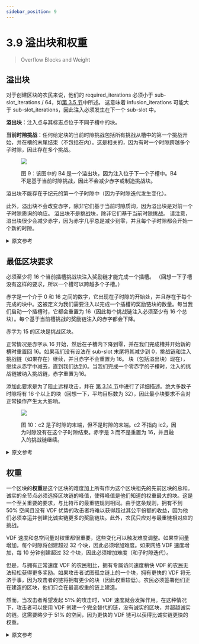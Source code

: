 ```yaml
---
sidebar_position: 9
---
```


# 3.9 溢出块和权重

> Overflow Blocks and Weight

## 溢出块

对于创建区块的农民来说，他们的 required_iterations 必须小于 sub-slot_iterations / 64，如[第 3.5 节](/docs/03consensus/signage_points_and_infusion_points "Section 3.5: Signage Points and Infusion Points")中所述。 这意味着 infusion_iterations 可能大于 sub-slot_iterations，因此注入必须发生在下一个 sub-slot 中。

**溢出块**：注入点与其标志点位于不同子槽中的块。

**当前时隙挑战**：任何给定块的当前时隙挑战包括所有挑战从槽中的第一个挑战开始，并在槽的末尾结束（不包括在内）。这是相关的，因为有时一个时隙跨越多个子时隙，因此存在多个挑战。

<figure>

![](/img/overflow.png)

<figcaption>
图 9：该图中的 B4 是一个溢出块，因为注入位于下一个子槽中。B4 不是基于当前时隙挑战，因此不会减少赤字或制造挑战块。
</figcaption>
</figure>

溢出块不能存在于纪元的第一个子时隙中（因为子时隙迭代发生变化）。

此外，溢出块不会改变赤字，除非它们基于当前时隙质询，因为溢出块是对前一个子时隙质询的响应。 溢出块不是挑战块，除非它们基于当前时隙挑战。 请注意，溢出块很少会减少赤字，因为赤字几乎总是减少到零，并且每个子时隙都会开始一个新的时隙。

<details>
<summary>原文参考</summary>

- ## Overflow Blocks

For a farmer to create a block, their required_iterations must be less than sub-slot_iterations / 64, as described in [Section 3.5](/docs/03consensus/signage_points_and_infusion_points "Section 3.5: Signage Points and Infusion Points"). This means that infusion_iterations might be greater than the sub-slot_iterations, and therefore the infusion must happen in the next sub-slot. 

**Overflow block**: a block whose infusion point is in a different sub-slot than its signage point.

**Current-slot challenge**: Any given block's current-slot challenges include all 
challenges starting at the first challenge in the slot, and ending at the end of the slot (non-inclusive). 
This is relevant because sometimes a slot spans multiple sub-slots, and thus multiple challenges.

<figure>

![](/img/overflow.png)

<figcaption>
Figure 9: B4 in this diagram is an overflow block, since the infusion is in the next sub-slot.
B4 is not based on a current-slot challenge, and thus does not decrease the deficit or make a challenge block.
</figcaption>
</figure>

Overflow blocks cannot exist in the first sub-slot of the epoch (since the sub-slot iterations change). 

Also, overflow blocks do not change the deficit unless they are based on a current-slot challenge, since overflow blocks are responses to the previous sub-slot’s challenge. Overflow blocks are not challenge blocks unless they are based on a current-slot challenge. Note that it is rare for overflow blocks to decrease the deficit, since the deficit will almost always be decreased to zero, and a new slot will be started on every sub-slot.

</details>

## 最低区块要求

必须至少将 16 个当前插槽挑战块注入奖励链才能完成一个插槽。 （回想一下子槽没有这样的要求，所以一个槽可以跨越多个子槽。）

赤字是一个介于 0 和 16 之间的数字，它出现在子时隙的开始处，并且存在于每个完成的块中。这被定义为我们需要注入以完成一个插槽的奖励链块的数量。每当我们启动一个插槽时，它都会重置为 16（因此每个挑战链注入必须至少有 16 个总块）。每个基于当前槽挑战的奖励链注入的赤字都会下降。

赤字为 15 的区块是挑战区块。

正常情况是赤字从 16 开始，然后在子槽内下降到零，并在我们完成槽并开始新的槽时重置回 16。如果我们没有设法在 sub-slot 末尾将其减少到 0，挑战链和注入挑战链（如果存在）继续，并且赤字不会重置为 16。 块（包括溢出块）现在），继续从赤字中减去，直到我们达到0。当我们完成一个零赤字的子槽时，注入的挑战链被纳入挑战链，赤字重置为16。

添加此要求是为了阻止远程攻击，并在 [第 3.14 节](/docs/03consensus/attacks_and_countermeasures#51-46-attack "Section 3.14: Attacks and Countermeasures")中进行了详细描述。绝大多数子时隙将有 16 个以上的块（回想一下，平均目标数为 32），因此最小块要求不会对正常操作产生太大影响。

<figure>

![](/img/deficit.png)

<figcaption>
图 10：c2 是子时隙的末端，但不是时隙的末端。c2 不指向 ic2，因为时隙没有在这个子时隙结束。赤字是 3 而不是重置为 16，并且融入的挑战链继续。
</figcaption>
</figure>



<details>
<summary>原文参考</summary>

- ## Minimum Block Requirement

A minimum of 16 current-slot challenge blocks must be infused into the rewards chain in order for a slot to be finished. (Recall that a sub-slot has no such requirement, so a slot could span multiple sub-slots.)

The deficit is a number between 0 and 16 that is present at the start of a sub-slot, and is present for each finished block. This is defined as the number of reward chain blocks that we need to infuse in order to finish a slot. It is reset to 16 whenever we start a slot (so there must be at least 16 total blocks per challenge chain infusion). The deficit goes down for each reward chain infusion that is based on a current-slot challenge. 

The block with deficit 15 is a challenge block.

The normal case is where the deficit starts at 16, and goes down to zero within the sub-slot, and resets back to 16 as we finish the slot and start a new one. In the case that we don't manage to reduce it to 0 within the end of the sub-slot, the challenge chain and infused challenge chain (if present) continue, and the deficit does not reset to 16. Blocks (including overflow blocks now), keep subtracting from the deficit until we reach 0. When we finish a sub-slot with a zero deficit, the infused challenge chain is included into the challenge chain, and the deficit is reset to 16.

This requirement was added to discourage long-range attacks, and is described in detail in [Section 3.14](/docs/03consensus/attacks_and_countermeasures#51-46-attack "Section 3.14: Attacks and Countermeasures"). The vast majority of sub-slots will have more than 16 blocks (recall that the average number is targeted to be 32), therefore the minimum-block requirement will not have much of an affect on normal operation. 

<figure>

![](/img/deficit.png)

<figcaption>
Figure 10: c2 is the end of the sub-slot but not the end of the slot. c2 does NOT point to ic2, since the slot did not end at this sub-slot.
Deficit is 3 instead of resetting to 16, and the infused challenge chain continues.
</figcaption>
</figure>

</details>



## 权重

一个区块的**权重**是这个区块的难度加上所有作为这个区块祖先的先前区块的总和。诚实的全节点必须选择区块链的峰值，使得峰值是他们知道的权重最大的块。这是一个至关重要的要求，与比特币的最重链规则相同。由于这条规则，拥有不到 50% 空间且没有 VDF 优势的攻击者将难以获得超过其公平份额的收益，因为他们必须幸运并创建比诚实链更多的奖励链块。此外，农民只应对与最重链相对应的挑战。

VDF 速度和总空间量对权重都很重要，这些变化可以触发难度调整。如果空间量增加，每个时隙将创建超过 32 个块，因此必须增加难度。如果网络 VDF 速度增加，每 10 分钟创建超过 32 个块，因此必须增加难度（和子时隙迭代）。

但是，与拥有正常速度 VDF 的农民相比，拥有专属访问速度稍快 VDF 的农民无法轻松获得更多奖励。如果攻击者试图孤立链上的一个块，拥有更快的 VDF 将无济于事，因为攻击者的链将拥有更少的块（因此权重较低）。农民必须签署他们正在建造的区块，他们只会在最高权重的链上建造。

然而，当攻击者希望发起 51% 的攻击时，VDF 速度就会发挥作用。在这种情况下，攻击者可以使用 VDF 创建一个完全替代的链，没有诚实的区块，并超越诚实的链。这需要略少于 51% 的空间，因为更快的 VDF 链可以获得比诚实链更快的权重。

<details>
<summary>原文参考</summary>

- ## Weight

The **weight** of a block is the sum of the difficulty of this block, plus all previous blocks that are ancestors of this block. Honest full nodes must choose the peak of the blockchain such that the peak is the block with the heaviest weight that they know of. This is a crucial requirement, and is identical to Bitcoin’s heaviest chain rule. Due to this rule, an attacker with less than 50% of the space and no VDF advantage will have trouble earning more than their fair share, since they must get lucky and create more reward chain blocks than the honest chain. Furthermore, farmers only farm on the challenges that correspond to the heaviest chain.

Both VDF speed and total amount of space are important for weight, and changes in these can trigger difficulty adjustments. If the amount of space increases, more than 32 blocks per slot will be created, so the difficulty has to be increased. If the network VDF speed increases, more than 32 blocks are created every 10 minutes, and thus the difficulty (and the sub-slot iterations) has to be increased.  

A farmer with exclusive access to a slightly faster VDF, however, cannot easily get more rewards than a farmer with the normal speed VDF. If an attacker tries to orphan one of the blocks on the chain, having a faster VDF will not help, since the attacker’s chain will have less blocks (and thus a lower weight). Farmers must sign the block which they are building on top of, and they will only build on top of the highest weight chain. 

The VDF speed comes into play when the attacker wishes to launch a 51% attack, however. In this case, an attacking farmer can use the VDF to create a completely alternate chain with no honest blocks, and overtake the honest chain.This requires slightly less than 51% of the space, since the faster VDF chain can obtain weight at a faster rate than the honest chain.

</details>
